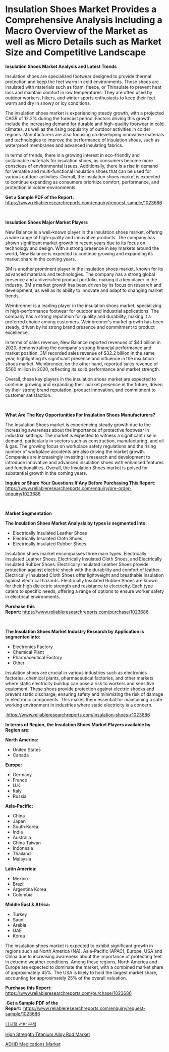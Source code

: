 <p><h1>Insulation Shoes Market Provides a Comprehensive Analysis Including a Macro Overview of the Market as well as Micro Details such as Market Size and Competitive Landscape</h1></p><p><strong>Insulation Shoes Market Analysis and Latest Trends</strong></p>
<p><p>Insulation shoes are specialized footwear designed to provide thermal protection and keep the feet warm in cold environments. These shoes are insulated with materials such as foam, fleece, or Thinsulate to prevent heat loss and maintain comfort in low temperatures. They are often used by outdoor workers, hikers, and winter sports enthusiasts to keep their feet warm and dry in snowy or icy conditions.</p><p>The insulation shoes market is experiencing steady growth, with a projected CAGR of 12.2% during the forecast period. Factors driving this growth include the increasing demand for durable and high-quality footwear in cold climates, as well as the rising popularity of outdoor activities in colder regions. Manufacturers are also focusing on developing innovative materials and technologies to improve the performance of insulation shoes, such as waterproof membranes and advanced insulating fabrics.</p><p>In terms of trends, there is a growing interest in eco-friendly and sustainable materials for insulation shoes, as consumers become more conscious of environmental issues. Additionally, there is a rise in demand for versatile and multi-functional insulation shoes that can be used for various outdoor activities. Overall, the insulation shoes market is expected to continue expanding as consumers prioritize comfort, performance, and protection in colder environments.</p></p>
<p><strong>Get a Sample PDF of the Report:&nbsp;</strong> <a href="https://www.reliableresearchreports.com/enquiry/request-sample/1023686">https://www.reliableresearchreports.com/enquiry/request-sample/1023686</a></p>
<p>&nbsp;</p>
<p><strong>Insulation Shoes Major Market Players</strong></p>
<p><p>New Balance is a well-known player in the insulation shoes market, offering a wide range of high-quality and innovative products. The company has shown significant market growth in recent years due to its focus on technology and design. With a strong presence in key markets around the world, New Balance is expected to continue growing and expanding its market share in the coming years.</p><p>3M is another prominent player in the insulation shoes market, known for its advanced materials and technologies. The company has a strong global presence and a diversified product portfolio, making it a key player in the industry. 3M's market growth has been driven by its focus on research and development, as well as its ability to innovate and adapt to changing market trends.</p><p>Weinbrenner is a leading player in the insulation shoes market, specializing in high-performance footwear for outdoor and industrial applications. The company has a strong reputation for quality and durability, making it a preferred choice among customers. Weinbrenner's market growth has been steady, driven by its strong brand presence and commitment to product excellence.</p><p>In terms of sales revenue, New Balance reported revenues of $4.1 billion in 2020, demonstrating the company's strong financial performance and market position. 3M recorded sales revenue of $32.2 billion in the same year, highlighting its significant presence and influence in the insulation shoes market. Weinbrenner, on the other hand, reported sales revenue of $500 million in 2020, reflecting its solid performance and market strength. </p><p>Overall, these key players in the insulation shoes market are expected to continue growing and expanding their market presence in the future, driven by their strong brand reputation, product innovation, and commitment to customer satisfaction.</p></p>
<p>&nbsp;</p>
<p><strong>What Are The Key Opportunities For Insulation Shoes Manufacturers?</strong></p>
<p><p>The Insulation Shoes market is experiencing steady growth due to the increasing awareness about the importance of protective footwear in industrial settings. The market is expected to witness a significant rise in demand, particularly in sectors such as construction, manufacturing, and oil & gas. The growing focus on workplace safety regulations and the rising number of workplace accidents are also driving the market growth. Companies are increasingly investing in research and development to introduce innovative and advanced insulation shoes with enhanced features and functionalities. Overall, the Insulation Shoes market is poised for substantial growth in the coming years.</p></p>
<p><strong>Inquire or Share Your Questions If Any Before Purchasing This Report:</strong> <a href="https://www.reliableresearchreports.com/enquiry/pre-order-enquiry/1023686">https://www.reliableresearchreports.com/enquiry/pre-order-enquiry/1023686</a></p>
<p>&nbsp;</p>
<p><strong>Market Segmentation</strong></p>
<p><strong>The Insulation Shoes Market Analysis by types is segmented into:</strong></p>
<p><ul><li>Electrically Insulated Leather Shoes</li><li>Electrically Insulated Cloth Shoes</li><li>Electrically Insulated Rubber Shoes</li></ul></p>
<p><p>Insulation shoes market encompasses three main types: Electrically Insulated Leather Shoes, Electrically Insulated Cloth Shoes, and Electrically Insulated Rubber Shoes. Electrically Insulated Leather Shoes provide protection against electric shock with the durability and comfort of leather. Electrically Insulated Cloth Shoes offer lightweight and breathable insulation against electrical hazards. Electrically Insulated Rubber Shoes are known for their high dielectric strength and resistance to electricity. Each type caters to specific needs, offering a range of options to ensure worker safety in electrical environments.</p></p>
<p><strong>Purchase this Report:&nbsp;</strong><a href="https://www.reliableresearchreports.com/purchase/1023686">https://www.reliableresearchreports.com/purchase/1023686</a></p>
<p>&nbsp;</p>
<p><strong>The Insulation Shoes Market Industry Research by Application is segmented into:</strong></p>
<p><ul><li>Electronics Factory</li><li>Chemical Plant</li><li>Pharmaceutical Factory</li><li>Other</li></ul></p>
<p><p>Insulation shoes are crucial in various industries such as electronics factories, chemical plants, pharmaceutical factories, and other markets where static electricity buildup can pose a risk to workers and sensitive equipment. These shoes provide protection against electric shocks and prevent static discharge, ensuring safety and minimizing the risk of damage to electronic components. This makes them essential for maintaining a safe working environment in industries where static electricity is a concern.</p></p>
<p><a href="https://www.reliableresearchreports.com/insulation-shoes-r1023686">&nbsp;https://www.reliableresearchreports.com/insulation-shoes-r1023686</a></p>
<p><strong>In terms of Region, the Insulation Shoes Market Players available by Region are:</strong></p>
<p>
    <p> <strong> North America: </strong>
        <ul>
            <li>United States</li>
            <li>Canada</li>
        </ul>
        </p> 
    <p> <strong> Europe: </strong>
        <ul>
            <li>Germany</li>
            <li>France</li>
            <li>U.K.</li>
            <li>Italy</li>
            <li>Russia</li>
        </ul>
        </p> 
    <p> <strong> Asia-Pacific: </strong>
        <ul>
            <li>China</li>
            <li>Japan</li>
            <li>South Korea</li>
            <li>India</li>
            <li>Australia</li>
            <li>China Taiwan</li>
            <li>Indonesia</li>
            <li>Thailand</li>
            <li>Malaysia</li>
        </ul>
        </p> 
    <p> <strong> Latin America: </strong>
        <ul>
            <li>Mexico</li>
            <li>Brazil</li>
            <li>Argentina Korea</li>
            <li>Colombia</li>
        </ul>
        </p> 
    <p> <strong> Middle East & Africa: </strong>
        <ul>
            <li>Turkey</li>
            <li>Saudi</li>
            <li>Arabia</li>
            <li>UAE</li>
            <li>Korea</li>
        </ul>
    </p>
    </p>
<p><p>The insulation shoes market is expected to exhibit significant growth in regions such as North America (NA), Asia-Pacific (APAC), Europe, USA and China due to increasing awareness about the importance of protecting feet in extreme weather conditions. Among these regions, North America and Europe are expected to dominate the market, with a combined market share of approximately 45%. The USA is likely to hold the largest market share, accounting for approximately 25% of the overall valuation.</p></p>
<p><strong>Purchase this Report: </strong><a href="https://www.reliableresearchreports.com/purchase/1023686">https://www.reliableresearchreports.com/purchase/1023686</a></p>
<p>&nbsp;<strong>Get a Sample PDF of the Report:&nbsp;&nbsp;</strong><a href="https://www.reliableresearchreports.com/enquiry/request-sample/1023686">https://www.reliableresearchreports.com/enquiry/request-sample/1023686</a></p>
<p><strong></strong></p>
<p><p><a href="https://github.com/laholand/Market-Research-Report-List-3/blob/main/329243048778.md">디지털 선반 분석</a></p><p><a href="https://shimmer-gardenia-37a.notion.site/High-Strength-Titanium-Alloy-Rod-Market-Trends-and-Market-Analysis-forecasted-for-period-2024-2031-aacc2b7273a5496c98337501b2bbbf2e">High Strength Titanium Alloy Rod Market</a></p><p><a href="https://github.com/JameTravis/Market-Research-Report-List-5/blob/main/adhd-medications-market.md">ADHD Medications Market</a></p></p>